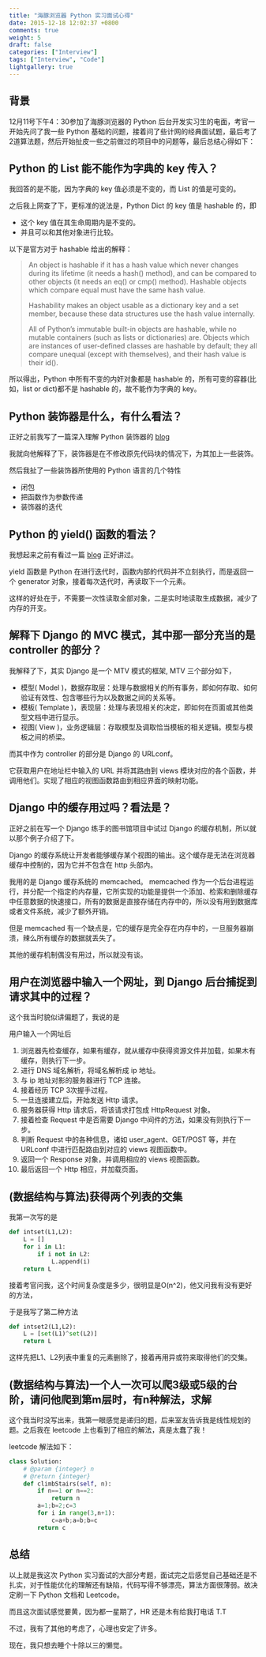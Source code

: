 ```yaml
---
title: "海豚浏览器 Python 实习面试心得"
date: 2015-12-18 12:02:37 +0800
comments: true
weight: 5
draft: false
categories: ["Interview"]
tags: ["Interview", "Code"]
lightgallery: true
---
```

## 背景
12月11号下午4：30参加了海豚浏览器的 Python 后台开发实习生的电面，考官一开始先问了我一些 Python 基础的问题，接着问了些计网的经典面试题，最后考了2道算法题，然后开始扯皮一些之前做过的项目中的问题等，最后总结心得如下：
<!--more-->

## Python 的 List 能不能作为字典的 key 传入？
我回答的是不能，因为字典的 key 值必须是不变的，而 List 的值是可变的。

之后我上网查了下，更标准的说法是，Python Dict 的 key 值是 hashable 的，即

- 这个 key 值在其生命周期内是不变的。
- 并且可以和其他对象进行比较。

以下是官方对于 hashable 给出的解释：
>
> An object is hashable if it has a hash value which never changes during its lifetime (it needs a hash() method), and can be compared to other objects (it needs an eq() or cmp() method). Hashable objects which compare equal must have the same hash value.
>
> Hashability makes an object usable as a dictionary key and a set member, because these data structures use the hash value internally.
>
> All of Python’s immutable built-in objects are hashable, while no mutable containers (such as lists or dictionaries) are. Objects which are instances of user-defined classes are hashable by default; they all compare unequal (except with themselves), and their hash value is their id().

所以得出，Python 中所有不变的内奸对象都是 hashable 的，所有可变的容器(比如，list or dict)都不是 hashable 的，故不能作为字典的 key。

## Python 装饰器是什么，有什么看法？
正好之前我写了一篇深入理解 Python 装饰器的 [blog](http://thehackercat.me/blog/2015/12/07/python-decorator-learning/)

我就向他解释了下，装饰器是在不修改原先代码块的情况下，为其加上一些装饰。

然后我扯了一些装饰器所使用的 Python 语言的几个特性

- 闭包
- 把函数作为参数传递
- 装饰器的迭代

## Python 的 yield() 函数的看法？
我想起来之前有看过一篇 [blog](http://pyzh.readthedocs.org/en/latest/the-python-yield-keyword-explained.html) 正好讲过。

yield 函数是 Python 在进行迭代时，函数内部的代码并不立刻执行，而是返回一个 generator 对象，接着每次迭代时，再读取下一个元素。

这样的好处在于，不需要一次性读取全部对象，二是实时地读取生成数据，减少了内存的开支。

## 解释下 Django 的 MVC 模式，其中那一部分充当的是 controller 的部分？
我解释了下，其实 Django 是一个 MTV 模式的框架, MTV 三个部分如下，

- 模型( Model )，数据存取层：处理与数据相关的所有事务，即如何存取、如何验证有效性、包含哪些行为以及数据之间的关系等。
- 模板( Template )，表现层：处理与表现相关的决定，即如何在页面或其他类型文档中进行显示。
- 视图( View )，业务逻辑层：存取模型及调取恰当模板的相关逻辑。模型与模板之间的桥梁。

而其中作为 controller 的部分是 Django 的 URLconf。

它获取用户在地址栏中输入的 URL 并将其路由到 views 模块对应的各个函数，并调用他们。实现了相应的视图函数路由到相应界面的映射功能。

## Django 中的缓存用过吗？看法是？
正好之前在写一个 Django 练手的图书馆项目中试过 Django 的缓存机制，所以就以那个例子介绍了下。

Django 的缓存系统让开发者能够缓存某个视图的输出。这个缓存是无法在浏览器缓存中控制的，因为它并不包含在 http 头部内。

我用的是 Django 缓存系统的 memcached。 memcached 作为一个后台进程运行，并分配一个指定的内存量，它所实现的功能是提供一个添加、检索和删除缓存中任意数据的快速接口，所有的数据是直接存储在内存中的，所以没有用到数据库或者文件系统，减少了额外开销。

但是 memcached 有一个缺点是，它的缓存是完全存在内存中的，一旦服务器崩溃，辣么所有缓存的数据就丢失了。

其他的缓存机制偶没有用过，所以就没有谈。

## 用户在浏览器中输入一个网址，到 Django 后台捕捉到请求其中的过程？
这个我当时貌似讲偏题了，我说的是

用户输入一个网址后

1. 浏览器先检查缓存，如果有缓存，就从缓存中获得资源文件并加载，如果木有缓存，则执行下一步。
2. 进行 DNS 域名解析，将域名解析成 ip 地址。
3. 与 ip 地址对影的服务器进行 TCP 连接。
4. 接着经历 TCP 3次握手过程。
5. 一旦连接建立后，开始发送 Http 请求。
6. 服务器获得 Http 请求后，将该请求打包成 HttpRequest 对象。
7. 接着检查 Request 中是否需要 Django 中间件的方法，如果没有则执行下一步。
8. 判断 Request 中的各种信息，诸如 user_agent、GET/POST 等，并在 URLconf 中进行匹配路由到对应的 views 视图函数中。
9. 返回一个 Response 对象，并调用相应的 views 视图函数。
10. 最后返回一个 Http 相应，并加载页面。

## (数据结构与算法)获得两个列表的交集
我第一次写的是
``` python
def intset(L1,L2):
	L = []
	for i in L1:
		if i not in L2:
			L.append(i)
	return L
```
接着考官问我，这个时间复杂度是多少，很明显是O(n^2)，他又问我有没有更好的方法，

于是我写了第二种方法
``` python
def intset2(L1,L2):
	L = [set(L1)^set(L2)]
	return L
```
这样先把L1、L2列表中重复的元素删除了，接着再用异或符来取得他们的交集。

## (数据结构与算法)一个人一次可以爬3级或5级的台阶，请问他爬到第m层时，有n种解法，求解
这个我当时没写出来，我第一眼感觉是递归的题，后来室友告诉我是线性规划的题。之后我在 leetcode 上也看到了相应的解法，真是太蠢了我！

leetcode 解法如下：
``` python
class Solution:
    # @param {integer} n
    # @return {integer}
    def climbStairs(self, n):
        if n==1 or n==2:
            return n
        a=1;b=2;c=3
        for i in range(3,n+1):
            c=a+b;a=b;b=c
        return c
```

## 总结
以上就是我这次 Python 实习面试的大部分考题，面试完之后感觉自己基础还是不扎实，对于性能优化的理解还有缺陷，代码写得不够漂亮，算法方面很薄弱。故决定刷一下 Python 文档和 Leetcode。

而且这次面试感觉要黄，因为都一星期了，HR 还是木有给我打电话 T.T

不过，我有了其他的考虑了，心理也安定了许多。

现在，我只想去睡个十除以三的懒觉。
